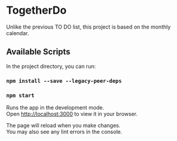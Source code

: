 # TogetherDo

Unlike the previous TO DO list, this project is based on the monthly calendar.

## Available Scripts

In the project directory, you can run:

### `npm install --save --legacy-peer-deps`
### `npm start`

Runs the app in the development mode.\
Open [http://localhost:3000](http://localhost:3000) to view it in your browser.

The page will reload when you make changes.\
You may also see any lint errors in the console.


